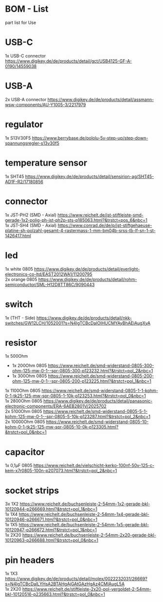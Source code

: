 # BOM - List

part list for Use

# USB-C
1x USB-C connector https://www.digikey.de/de/products/detail/gct/USB4125-GF-A-0190/14559038

# USB-A
2x USB-A connector https://www.digikey.de/de/products/detail/assmann-wsw-components/AU-Y1005-3/2217979

# regulator
1x S13V30F5 https://www.berrybase.de/pololu-5v-step-up/step-down-spannungsregler-s13v30f5

# temperature sensor
1x SHT45 https://www.digikey.de/de/products/detail/sensirion-ag/SHT45-AD1F-R2/17180856

# connector
1x JST-PH2 (SMD - Axial) https://www.reichelt.de/jst-stiftleiste-smd-gerade-1x2-polig-ph-jst-ph2p-sts-p185063.html?&trstct=pos_6&nbc=1<br>
1x JST-SH4 (SMD - Axial) https://www.conrad.de/de/p/jst-stiftgehaeuse-platine-sh-polzahl-gesamt-4-rastermass-1-mm-bm04b-srss-tb-lf-sn-1-st-1426417.html<br>

# led
1x white 0805 https://www.digikey.de/de/products/detail/everlight-electronics-co-ltd/EAST2012WA1/11200795<br>
2x orange 0805 https://www.digikey.de/de/products/detail/rohm-semiconductor/SML-H12D8TT86C/9090443<br>

# switch
1x (THT - Side) https://www.digikey.de/de/products/detail/nkk-switches/GW12LCH/1052001?s=N4IgTCBcDaIOIHUCMYAyBhAEiAugXyA

# resistor
1x 500Ohm<br>
- 1x 200Ohm 0805 https://www.reichelt.de/smd-widerstand-0805-300-ohm-125-mw-0-1--spr-0805-300-p123232.html?&trstct=pol_2&nbc=1<br>
- 1x 300Ohm 0805 https://www.reichelt.de/smd-widerstand-0805-200-ohm-125-mw-0-1--spr-0805-200-p123225.html?&trstct=pol_1&nbc=1<br>

1x 1100Ohm 0805 https://www.reichelt.de/smd-widerstand-0805-1-1-kohm-0-1-tk25-125-mw-spr-0805-1-10k-p123253.html?&trstct=pol_0&nbc=1<br>
1x 2800Ohm 0805 https://www.digikey.de/de/products/detail/panasonic-electronic-components/ERA-6AEB2801V/2025702<br>
2x 5100Ohm 0805 https://www.reichelt.de/smd-widerstand-0805-5-1-kohm-125-mw-0-1--spr-0805-5-10k-p123287.html?&trstct=pol_2&nbc=1<br>
2x 10000Ohm 0805 https://www.reichelt.de/smd-widerstand-0805-10-kohm-0-1-tk25-125-mw-spr-0805-10-0k-p123305.html?&trstct=pol_0&nbc=1<br>

# capacitor
1x 0,1µF 0805 https://www.reichelt.de/vielschicht-kerko-100nf-50v-125-c-kem-x7r0805-100n-p207073.html?&trstct=pol_2&nbc=1

# socket strips
3x 1X2 https://www.reichelt.de/buchsenleiste-2-54mm-1x2-gerade-bkl-10120944-p266669.html?&trstct=pol_1&nbc=1<br>
1x 1X4 https://www.reichelt.de/buchsenleiste-2-54mm-1x4-gerade-bkl-10120946-p266671.html?&trstct=pol_0&nbc=1<br>
1x 1X5 https://www.reichelt.de/buchsenleiste-2-54mm-1x5-gerade-bkl-10120947-p266672.html?&trstct=pol_1&nbc=1<br>
1x 2X20 https://www.reichelt.de/buchsenleiste-2-54mm-2x20-gerade-bkl-10120963-p266688.html?&trstct=pol_0&nbc=1<br>

# pin headers
1x 1X3 https://www.digikey.de/de/products/detail/molex/0022232031/26669?s=N4IgTCBcDaILYHsA2BTAHgAjGAtGAzHgAz4CMIAugL5A<br>
1x 2X20 https://www.reichelt.de/stiftleiste-2x20-pol-vergoldet-2-54mm-bkl-10120516-p235663.html?&trstct=pol_0&nbc=1<br>

